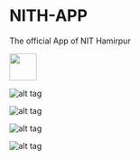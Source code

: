 # NITH-APP
The official App of NIT Hamirpur

<img src="https://github.com/top-gun007/NITH-APP/blob/master/Screenshot_20170401-144411.png" width="48" height= "48">

![alt tag](https://github.com/top-gun007/NITH-APP/blob/master/Screenshot_20170401-144411.png)

![alt tag](https://github.com/top-gun007/NITH-APP/blob/master/Screenshot_20170401-144443.png)

![alt tag](https://github.com/top-gun007/NITH-APP/blob/master/Screenshot_20170401-144453.png)

![alt tag](https://github.com/top-gun007/NITH-APP/blob/master/Screenshot_20170401-144555.png)
